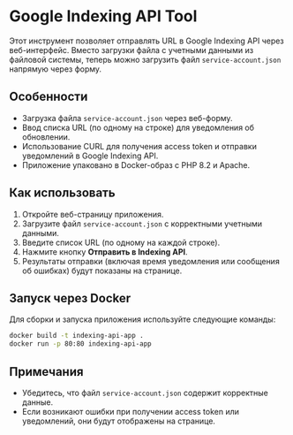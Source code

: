 # Google Indexing API Tool

Этот инструмент позволяет отправлять URL в Google Indexing API через веб-интерфейс. Вместо загрузки файла с учетными данными из файловой системы, теперь можно загрузить файл `service-account.json` напрямую через форму.

## Особенности
- Загрузка файла `service-account.json` через веб-форму.
- Ввод списка URL (по одному на строке) для уведомления об обновлении.
- Использование CURL для получения access token и отправки уведомлений в Google Indexing API.
- Приложение упаковано в Docker-образ с PHP 8.2 и Apache.

## Как использовать
1. Откройте веб-страницу приложения.
2. Загрузите файл `service-account.json` с корректными учетными данными.
3. Введите список URL (по одному на каждой строке).
4. Нажмите кнопку **Отправить в Indexing API**.
5. Результаты отправки (включая время уведомления или сообщения об ошибках) будут показаны на странице.

## Запуск через Docker
Для сборки и запуска приложения используйте следующие команды:

```bash
docker build -t indexing-api-app .
docker run -p 80:80 indexing-api-app
```

## Примечания
- Убедитесь, что файл `service-account.json` содержит корректные данные.
- Если возникают ошибки при получении access token или уведомлений, они будут отображены на странице.
